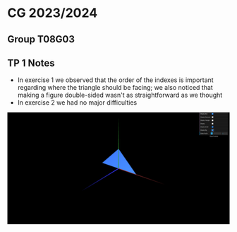 # CG 2023/2024

## Group T08G03

## TP 1 Notes

- In exercise 1 we observed that the order of the indexes is important regarding where the triangle should be facing; we also noticed that making a figure double-sided wasn't as straightforward as we thought
- In exercise 2 we had no major difficulties

![Screenshot 1](screenshots/cg-t08g03-tp1-1.png)
